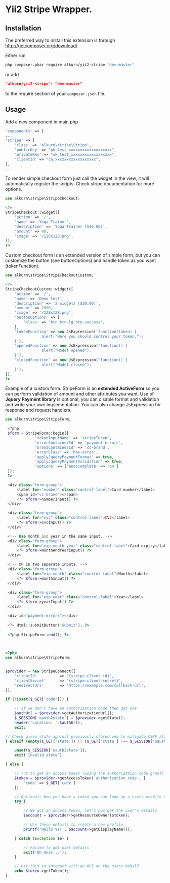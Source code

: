 Yii2 Stripe Wrapper.
==========
Installation
--------------------------

The preferred way to install this extension is through http://getcomposer.org/download/.

Either run

```sh
php composer.phar require alkurn/yii2-stripe "dev-master"
```

or add

```json
"alkurn/yii2-stripe": "dev-master"
```

to the require section of your `composer.json` file.


Usage
--------------------------
Add a new component in main.php
```php
'components' => [
...
'stripe' => [
    'class' => 'alkurn\stripe\Stripe',
    'publicKey' => "pk_test_xxxxxxxxxxxxxxxxxxx",
    'privateKey' => "sk_test_xxxxxxxxxxxxxxxxxx",
    'ClientId' => "ca_xxxxxxxxxxxxxxxxxx",
],
...

```

To render simple checkout form just call the widget in the view, it will automatically register the scripts.
Check stripe documentation for more options.
```php
use alkurn\stripe\StripeCheckout;

<?= 
StripeCheckout::widget([
    'action' => '/',
    'name' => 'Yoga Trainer',
    'description' => 'Yoga Trainer ($40.00)',
    'amount' => 40,
    'image' => '/128x128.png',
]);
?>
```

Custom checkout form is an extended version of simple form, but you can customize the button (see buttonOptions) and handle token as you want (tokenFunction).
```php
use alkurn\stripe\StripeCheckoutCustom;

<?= 
StripeCheckoutCustom::widget([
    'action' => '/',
    'name' => 'Demo test',
    'description' => '2 widgets ($20.00)',
    'amount' => 2000,
    'image' => '/128x128.png',
    'buttonOptions' => [
        'class' => 'btn btn-lg btn-success',
    ],
    'tokenFunction' => new JsExpression('function(token) { 
                alert("Here you should control your token."); 
    }'),
    'openedFunction' => new JsExpression('function() { 
                alert("Model opened"); 
    }'),
    'closedFunction' => new JsExpression('function() { 
                alert("Model closed"); 
    }'),
]);
?>
```
Example of a custom form. StripeForm is an <b>extended ActiveForm</b> so you can perform validation of amount and other attributes you want. 
Use of <b>Jquery Payment library</b> is optional, you can disable format and validation and write your own implementation.
You can also change JsExpression for response and request handlers.

```php
use alkurn\stripe\StripeForm;

 <?php
 $form = StripeForm::begin([
             'tokenInputName' => 'stripeToken',
             'errorContainerId' => 'payment-errors',
             'brandContainerId' => 'cc-brand',
             'errorClass' => 'has-error',
             'applyJqueryPaymentFormat' => true,
             'applyJqueryPaymentValidation' => true,
             'options' => ['autocomplete' => 'on']
 ]);
 ?>

 <div class="form-group">
     <label for="number" class="control-label">Card number</label>
     <span id="cc-brand"></span>
     <?= $form->numberInput() ?>
 </div>

 <div class="form-group">
     <label for="cvc" class="control-label">CVC</label>
     <?= $form->cvcInput() ?>
 </div>

 <!-- Use month and year in the same input. -->
 <div class="form-group">
     <label for="exp-month-year" class="control-label">Card expiry</label>
     <?= $form->monthAndYearInput() ?>
 </div>

 <!-- OR in two separate inputs. -->
 <div class="form-group">
     <label for="exp-month" class="control-label">Month</label>
     <?= $form->monthInput() ?>
 </div>

 <div class="form-group">
     <label for="exp-year" class="control-label">Year</label>
     <?= $form->yearInput() ?>
 </div>

 <div id="payment-errors"></div>
 
 <?= Html::submitButton('Submit'); ?>
 
 <?php StripeForm::end(); ?>
 
 ```
 
 ```php
 
 <?php
 use alkurn\stripe\StripeForm;
 
 
 $provider = new StripeConnect([
     'clientId'          => '{stripe-client-id}',
     'clientSecret'      => '{stripe-client-secret}',
     'redirectUri'       => 'https://example.com/callback-url',
 ]);
 
 if (!isset($_GET['code'])) {
 
     // If we don't have an authorization code then get one
     $authUrl = $provider->getAuthorizationUrl();
     $_SESSION['oauth2state'] = $provider->getState();
     header('Location: '.$authUrl);
     exit;
 
 // Check given state against previously stored one to mitigate CSRF attack
 } elseif (empty($_GET['state']) || ($_GET['state'] !== $_SESSION['oauth2state'])) {
 
     unset($_SESSION['oauth2state']);
     exit('Invalid state');
 
 } else {
 
     // Try to get an access token (using the authorization code grant)
     $token = $provider->getAccessToken('authorization_code', [
         'code' => $_GET['code']
     ]);
 
     // Optional: Now you have a token you can look up a users profile data
     try {
 
         // We got an access token, let's now get the user's details
         $account = $provider->getResourceOwner($token);
 
         // Use these details to create a new profile
         printf('Hello %s!', $account->getDisplayName());
 
     } catch (Exception $e) {
 
         // Failed to get user details
         exit('Oh dear...');
     }
 
     // Use this to interact with an API on the users behalf
     echo $token->getToken();
 }
 
```

